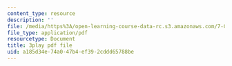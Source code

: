 ```yaml
---
content_type: resource
description: ''
file: /media/https%3A/open-learning-course-data-rc.s3.amazonaws.com/7-01sc-fundamentals-of-biology-fall-2011/a185d34e74a047b4ef392cddd65788be_uBRdfsz_YB4.pdf
file_type: application/pdf
resourcetype: Document
title: 3play pdf file
uid: a185d34e-74a0-47b4-ef39-2cddd65788be
---
```

